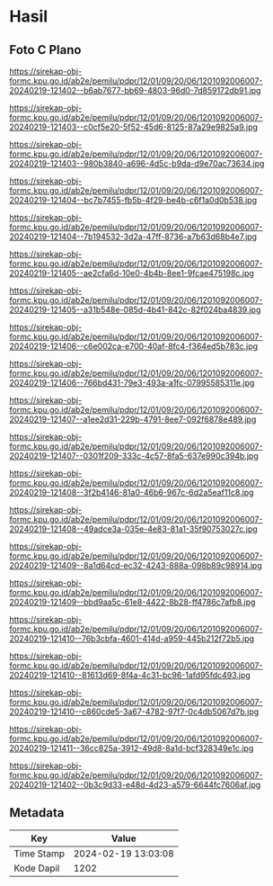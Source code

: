 # Hasil

## Foto C Plano

https://sirekap-obj-formc.kpu.go.id/ab2e/pemilu/pdpr/12/01/09/20/06/1201092006007-20240219-121402--b6ab7677-bb69-4803-96d0-7d859172db91.jpg

https://sirekap-obj-formc.kpu.go.id/ab2e/pemilu/pdpr/12/01/09/20/06/1201092006007-20240219-121403--c0cf5e20-5f52-45d6-8125-87a29e9825a9.jpg

https://sirekap-obj-formc.kpu.go.id/ab2e/pemilu/pdpr/12/01/09/20/06/1201092006007-20240219-121403--980b3840-a696-4d5c-b9da-d9e70ac73634.jpg

https://sirekap-obj-formc.kpu.go.id/ab2e/pemilu/pdpr/12/01/09/20/06/1201092006007-20240219-121404--bc7b7455-fb5b-4f29-be4b-c6f1a0d0b538.jpg

https://sirekap-obj-formc.kpu.go.id/ab2e/pemilu/pdpr/12/01/09/20/06/1201092006007-20240219-121404--7b194532-3d2a-47ff-8736-a7b63d68b4e7.jpg

https://sirekap-obj-formc.kpu.go.id/ab2e/pemilu/pdpr/12/01/09/20/06/1201092006007-20240219-121405--ae2cfa6d-10e0-4b4b-8ee1-9fcae475198c.jpg

https://sirekap-obj-formc.kpu.go.id/ab2e/pemilu/pdpr/12/01/09/20/06/1201092006007-20240219-121405--a31b548e-085d-4b41-842c-82f024ba4839.jpg

https://sirekap-obj-formc.kpu.go.id/ab2e/pemilu/pdpr/12/01/09/20/06/1201092006007-20240219-121406--c6e002ca-e700-40af-8fc4-f364ed5b783c.jpg

https://sirekap-obj-formc.kpu.go.id/ab2e/pemilu/pdpr/12/01/09/20/06/1201092006007-20240219-121406--766bd431-79e3-493a-a1fc-07995585311e.jpg

https://sirekap-obj-formc.kpu.go.id/ab2e/pemilu/pdpr/12/01/09/20/06/1201092006007-20240219-121407--a1ee2d31-229b-4791-8ee7-092f6878e489.jpg

https://sirekap-obj-formc.kpu.go.id/ab2e/pemilu/pdpr/12/01/09/20/06/1201092006007-20240219-121407--0301f209-333c-4c57-8fa5-637e990c394b.jpg

https://sirekap-obj-formc.kpu.go.id/ab2e/pemilu/pdpr/12/01/09/20/06/1201092006007-20240219-121408--3f2b4146-81a0-46b6-967c-6d2a5eaf11c8.jpg

https://sirekap-obj-formc.kpu.go.id/ab2e/pemilu/pdpr/12/01/09/20/06/1201092006007-20240219-121408--49adce3a-035e-4e83-81a1-35f90753027c.jpg

https://sirekap-obj-formc.kpu.go.id/ab2e/pemilu/pdpr/12/01/09/20/06/1201092006007-20240219-121409--8a1d64cd-ec32-4243-888a-098b89c98914.jpg

https://sirekap-obj-formc.kpu.go.id/ab2e/pemilu/pdpr/12/01/09/20/06/1201092006007-20240219-121409--bbd9aa5c-61e8-4422-8b28-ff4786c7afb8.jpg

https://sirekap-obj-formc.kpu.go.id/ab2e/pemilu/pdpr/12/01/09/20/06/1201092006007-20240219-121410--76b3cbfa-4601-414d-a959-445b212f72b5.jpg

https://sirekap-obj-formc.kpu.go.id/ab2e/pemilu/pdpr/12/01/09/20/06/1201092006007-20240219-121410--81613d69-8f4a-4c31-bc96-1afd95fdc493.jpg

https://sirekap-obj-formc.kpu.go.id/ab2e/pemilu/pdpr/12/01/09/20/06/1201092006007-20240219-121410--c860cde5-3a67-4782-97f7-0c4db5067d7b.jpg

https://sirekap-obj-formc.kpu.go.id/ab2e/pemilu/pdpr/12/01/09/20/06/1201092006007-20240219-121411--36cc825a-3912-49d8-8a1d-bcf328349e1c.jpg

https://sirekap-obj-formc.kpu.go.id/ab2e/pemilu/pdpr/12/01/09/20/06/1201092006007-20240219-121402--0b3c9d33-e48d-4d23-a579-6644fc7606af.jpg


## Metadata

| Key        | Value               |
| ---------- | ------------------- |
| Time Stamp | 2024-02-19 13:03:08 |
| Kode Dapil | 1202                |



